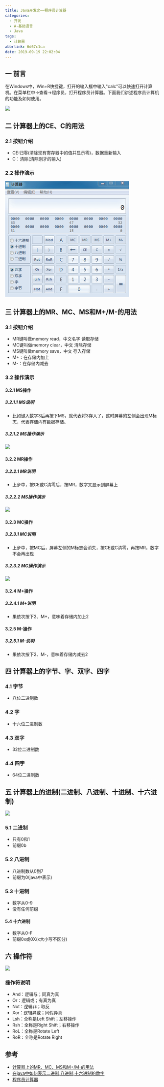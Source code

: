 ```yaml
---
title: Java开发之——程序员计算器
categories:
  - 开发
  - A-基础语言
  - Java
tags:
  - 计算器
abbrlink: 6d67c1ca
date: 2019-09-19 22:02:04
---
```

## 一 前言
在Windows中，Win+R快捷键，打开的输入框中输入"calc"可以快速打开计算机。在菜单栏中->查看->程序员，打开程序员计算器。下面我们讲述程序员计算机的功能及如何使用。  

![][1]

<!--more-->

## 二 计算器上的CE、C的用法

### 2.1 按钮介绍
* CE:归零(清除现有寄存器中的值并显示零)，数据重新输入
* C：清除(清除刚才的输入)

### 2.2 操作演示
![CE AND C][2]

## 三 计算器上的MR、MC、MS和M+/M-的用法

### 3.1 按钮介绍
* MR键叫做memory read，中文名字 读取存储
* MC键叫做memory clear，中文 清除存储
* MS键叫做memory save，中文 存入存储
* M+：在存储内加上
* M-：在存储内减去

### 3.2 操作演示
#### 3.2.1 MS操作
##### 3.2.1.1 MS说明
* 比如键入数字3后再按下MS，就代表将3存入了，这时屏幕的左侧会出现M标志，代表存储内有数据存储。

##### 3.2.1.2 MS操作演示
![][3]

#### 3.2.2 MR操作
##### 3.2.2.1 MR说明
* 上步中，按CE或C清零后，按MR，数字又显示到屏幕上

##### 3.2.2.2 MS操作演示
![][4]

#### 3.2.3 MC操作
##### 3.2.3.1 MC说明
* 上步中，按MC后，屏幕左侧的M标志会消失，按CE或C清零，再按MR，数字不会再出现

##### 3.2.3.2 MC操作演示
![][5]

#### 3.2.4 M+操作
##### 3.2.4.1 M+说明
* 果依次按下2、M+，意味着存储内加上2

#### 3.2.5 M-操作
##### 3.2.5.1 M-说明
* 果依次按下2、M-，意味着存储内减去2


## 四 计算器上的字节、字、双字、四字
### 4.1 字节
* 八位二进制数

### 4.2 字
* 十六位二进制数

### 4.3 双字
* 32位二进制数

### 4.4 四字
* 64位二进制数


## 五 计算器上的进制(二进制、八进制、十进制、十六进制)
![][6]
### 5.1 二进制
* 只有0和1
* 前缀0b

### 5.2 八进制
* 八进制数从0到7
* 前缀为0(java中表示)

### 5.3 十进制
* 数字从0-9
* 没有任何前缀

#### 5.4 十六进制
* 数字从0-F
* 前缀0x或0X(x大小写不区分)

## 六 操作符
![][7]
### 操作符说明
* And：逻辑与；同真为真
* Or：逻辑或；有真为真
* Not：逻辑非；取反
* Xor：逻辑异或；同假异真
* Lsh：全称是Left Shift；左移操作
* Rsh：全称是Right Shift；右移操作
* RoL：全称是Rotate Left
* RoR：全称是Rotate Right

## 参考
* [计算器上的MR、MC、MS和M+/M-的用法][20]
* [在java中如何表示二进制,八进制,十六进制的数字][21]
* [程序员计算器][22]


[1]: https://raw.githubusercontent.com/PGzxc/CDN/master/blog-image/java-calc-program.png
[2]: https://raw.githubusercontent.com/PGzxc/CDN/master/blog-image/java-calc-ce-c.gif
[3]: https://raw.githubusercontent.com/PGzxc/CDN/master/blog-image/java-calc-ms.gif
[4]: https://raw.githubusercontent.com/PGzxc/CDN/master/blog-image/java-calc-mr.gif
[5]: https://raw.githubusercontent.com/PGzxc/CDN/master/blog-image/java-calc-mc.gif
[6]: https://raw.githubusercontent.com/PGzxc/CDN/master/blog-image/java-calc-binary.png
[7]: https://raw.githubusercontent.com/PGzxc/CDN/master/blog-image/java-calc-operator.png


[20]: https://jingyan.baidu.com/article/b87fe19e72f7b35219356851.html
[21]: https://jingyan.baidu.com/article/17bd8e527d045185ab2bb831.html
[22]: https://blog.csdn.net/komtao520/article/details/86546609


